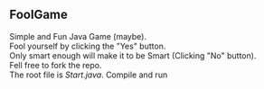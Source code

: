 FoolGame
-------
Simple and Fun Java Game (maybe).<br>
Fool yourself by clicking the "Yes" button.<br>
Only smart enough will make it to be Smart (Clicking "No" button).<br>
Fell free to fork the repo.<br>
The root file is <em>Start.java</em>. Compile and run
